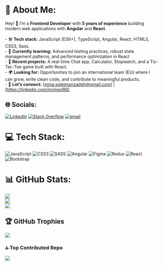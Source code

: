 # 💫 About Me:
Hey! 👋 I’m a **Frontend Developer** with **5 years of experience** building modern web applications with **Angular** and **React**.<br><br>- 🛠️ **Tech stack:** JavaScript (ES6+), TypeScript, Angular, React, HTML5, CSS3, Sass.<br>- 📕 **Currently learning:** Advanced testing practices, robust state management patterns, and performance optimization in React<br>- 🚀 **Recent projects:** A real-time Chat app, Calculator, Stopwatch, and a Tic-Tac-Toe game built with React.<br>- 🌍 **Looking for:** Opportunities to join an international team (EU) where I can grow, write clean code, and contribute to meaningful products.<br>- 🤝 **Let’s connect:** [mina.soleimanzadeh@gmail.com] | [https://linkedin.com/in/msol98]<br>


## 🌐 Socials:
[![LinkedIn](https://img.shields.io/badge/LinkedIn-%230077B5.svg?logo=linkedin&logoColor=white)](https://linkedin.com/in/msol98) [![Stack Overflow](https://img.shields.io/badge/-Stackoverflow-FE7A16?logo=stack-overflow&logoColor=white)](https://stackoverflow.com/users/13658446/msol98) [![email](https://img.shields.io/badge/Email-D14836?logo=gmail&logoColor=white)](mailto:mina.soleimanzadeh@gmail.com) 

# 💻 Tech Stack:
![JavaScript](https://img.shields.io/badge/javascript-%23323330.svg?style=for-the-badge&logo=javascript&logoColor=%23F7DF1E) ![CSS3](https://img.shields.io/badge/css3-%231572B6.svg?style=for-the-badge&logo=css3&logoColor=white) ![SASS](https://img.shields.io/badge/SASS-hotpink.svg?style=for-the-badge&logo=SASS&logoColor=white) ![Angular](https://img.shields.io/badge/angular-%23DD0031.svg?style=for-the-badge&logo=angular&logoColor=white) ![Figma](https://img.shields.io/badge/figma-%23F24E1E.svg?style=for-the-badge&logo=figma&logoColor=white) ![Redux](https://img.shields.io/badge/redux-%23593d88.svg?style=for-the-badge&logo=redux&logoColor=white) ![React](https://img.shields.io/badge/react-%2320232a.svg?style=for-the-badge&logo=react&logoColor=%2361DAFB) ![Bootstrap](https://img.shields.io/badge/bootstrap-%238511FA.svg?style=for-the-badge&logo=bootstrap&logoColor=white)
# 📊 GitHub Stats:
![](https://github-readme-stats.vercel.app/api?username=msol98&theme=radical&hide_border=false&include_all_commits=true&count_private=true)<br/>
![](https://nirzak-streak-stats.vercel.app/?user=msol98&theme=radical&hide_border=false)<br/>
![](https://github-readme-stats.vercel.app/api/top-langs/?username=msol98&theme=radical&hide_border=false&include_all_commits=true&count_private=true&layout=compact)

## 🏆 GitHub Trophies
![](https://github-profile-trophy.vercel.app/?username=msol98&theme=radical&no-frame=true&no-bg=false&margin-w=4)

### 🔝 Top Contributed Repo
![](https://github-contributor-stats.vercel.app/api?username=msol98&limit=5&theme=radical&combine_all_yearly_contributions=true)
